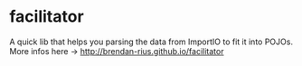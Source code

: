 facilitator
===========

A quick lib that helps you parsing the data from ImportIO to fit it into POJOs.
More infos here -> http://brendan-rius.github.io/facilitator
